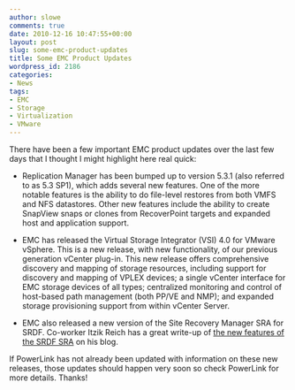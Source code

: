 ```yaml
---
author: slowe
comments: true
date: 2010-12-16 10:47:55+00:00
layout: post
slug: some-emc-product-updates
title: Some EMC Product Updates
wordpress_id: 2186
categories:
- News
tags:
- EMC
- Storage
- Virtualization
- VMware
---
```


There have been a few important EMC product updates over the last few days that I thought I might highlight here real quick:

* Replication Manager has been bumped up to version 5.3.1 (also referred to as 5.3 SP1), which adds several new features. One of the more notable features is the ability to do file-level restores from both VMFS and NFS datastores. Other new features include the ability to create SnapView snaps or clones from RecoverPoint targets and expanded host and application support.

* EMC has released the Virtual Storage Integrator (VSI) 4.0 for VMware vSphere. This is a new release, with new functionality, of our previous generation vCenter plug-in. This new release offers comprehensive discovery and mapping of storage resources, including support for discovery and mapping of VPLEX devices; a single vCenter interface for EMC storage devices of all types; centralized monitoring and control of host-based path management (both PP/VE and NMP); and expanded storage provisioning support from within vCenter Server.

* EMC also released a new version of the Site Recovery Manager SRA for SRDF. Co-worker Itzik Reich has a great write-up of [the new features of the SRDF SRA](http://itzikr.wordpress.com/2010/12/16/new-emc-srdf-sra-for-srm-get-the-scoop-inside-2/) on his blog.

If PowerLink has not already been updated with information on these new releases, those updates should happen very soon so check PowerLink for more details. Thanks!
